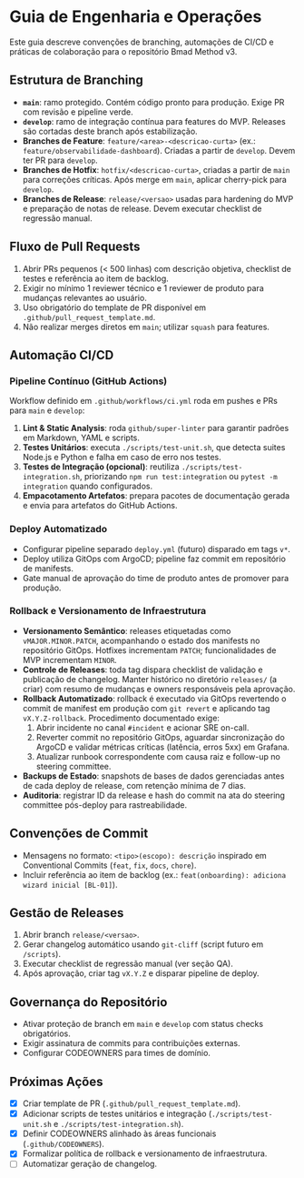 # Guia de Engenharia e Operações

Este guia descreve convenções de branching, automações de CI/CD e práticas de colaboração para o repositório Bmad Method v3.

## Estrutura de Branching

- **`main`**: ramo protegido. Contém código pronto para produção. Exige PR com revisão e pipeline verde.
- **`develop`**: ramo de integração contínua para features do MVP. Releases são cortadas deste branch após estabilização.
- **Branches de Feature**: `feature/<area>-<descricao-curta>` (ex.: `feature/observabilidade-dashboard`). Criadas a partir de `develop`. Devem ter PR para `develop`.
- **Branches de Hotfix**: `hotfix/<descricao-curta>`, criadas a partir de `main` para correções críticas. Após merge em `main`, aplicar cherry-pick para `develop`.
- **Branches de Release**: `release/<versao>` usadas para hardening do MVP e preparação de notas de release. Devem executar checklist de regressão manual.

## Fluxo de Pull Requests

1. Abrir PRs pequenos (< 500 linhas) com descrição objetiva, checklist de testes e referência ao item de backlog.
2. Exigir no mínimo 1 reviewer técnico e 1 reviewer de produto para mudanças relevantes ao usuário.
3. Uso obrigatório do template de PR disponível em `.github/pull_request_template.md`.
4. Não realizar merges diretos em `main`; utilizar `squash` para features.

## Automação CI/CD

### Pipeline Contínuo (GitHub Actions)

Workflow definido em `.github/workflows/ci.yml` roda em pushes e PRs para `main` e `develop`:

1. **Lint & Static Analysis**: roda `github/super-linter` para garantir padrões em Markdown, YAML e scripts.
2. **Testes Unitários**: executa `./scripts/test-unit.sh`, que detecta suites Node.js e Python e falha em caso de erro nos testes.
3. **Testes de Integração (opcional)**: reutiliza `./scripts/test-integration.sh`, priorizando `npm run test:integration` ou `pytest -m integration` quando configurados.
4. **Empacotamento Artefatos**: prepara pacotes de documentação gerada e envia para artefatos do GitHub Actions.

### Deploy Automatizado

- Configurar pipeline separado `deploy.yml` (futuro) disparado em tags `v*`.
- Deploy utiliza GitOps com ArgoCD; pipeline faz commit em repositório de manifests.
- Gate manual de aprovação do time de produto antes de promover para produção.

### Rollback e Versionamento de Infraestrutura

- **Versionamento Semântico**: releases etiquetadas como `vMAJOR.MINOR.PATCH`, acompanhando o estado dos manifests no repositório GitOps. Hotfixes incrementam `PATCH`; funcionalidades de MVP incrementam `MINOR`.
- **Controle de Releases**: toda tag dispara checklist de validação e publicação de changelog. Manter histórico no diretório `releases/` (a criar) com resumo de mudanças e owners responsáveis pela aprovação.
- **Rollback Automatizado**: rollback é executado via GitOps revertendo o commit de manifest em produção com `git revert` e aplicando tag `vX.Y.Z-rollback`. Procedimento documentado exige:
  1. Abrir incidente no canal `#incident` e acionar SRE on-call.
  2. Reverter commit no repositório GitOps, aguardar sincronização do ArgoCD e validar métricas críticas (latência, erros 5xx) em Grafana.
  3. Atualizar runbook correspondente com causa raiz e follow-up no steering committee.
- **Backups de Estado**: snapshots de bases de dados gerenciadas antes de cada deploy de release, com retenção mínima de 7 dias.
- **Auditoria**: registrar ID da release e hash do commit na ata do steering committee pós-deploy para rastreabilidade.

## Convenções de Commit

- Mensagens no formato: `<tipo>(escopo): descrição` inspirado em Conventional Commits (`feat`, `fix`, `docs`, `chore`).
- Incluir referência ao item de backlog (ex.: `feat(onboarding): adiciona wizard inicial [BL-01]`).

## Gestão de Releases

1. Abrir branch `release/<versao>`.
2. Gerar changelog automático usando `git-cliff` (script futuro em `/scripts`).
3. Executar checklist de regressão manual (ver seção QA).
4. Após aprovação, criar tag `vX.Y.Z` e disparar pipeline de deploy.

## Governança do Repositório

- Ativar proteção de branch em `main` e `develop` com status checks obrigatórios.
- Exigir assinatura de commits para contribuições externas.
- Configurar CODEOWNERS para times de domínio.

## Próximas Ações

- [x] Criar template de PR (`.github/pull_request_template.md`).
- [x] Adicionar scripts de testes unitários e integração (`./scripts/test-unit.sh` e `./scripts/test-integration.sh`).
- [x] Definir CODEOWNERS alinhado às áreas funcionais (`.github/CODEOWNERS`).
- [x] Formalizar política de rollback e versionamento de infraestrutura.
- [ ] Automatizar geração de changelog.
